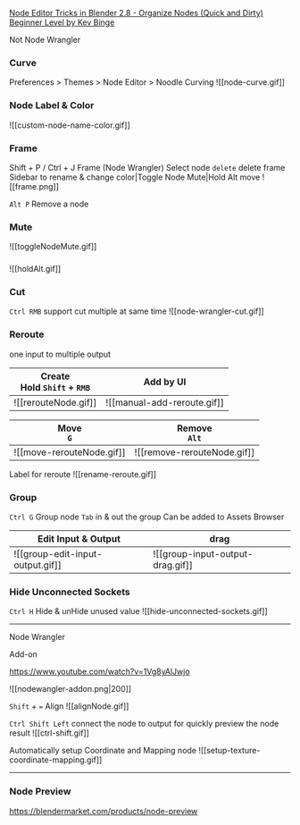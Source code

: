 

[Node Editor Tricks in Blender 2.8 - Organize Nodes (Quick and Dirty) Beginner Level by Kev Binge](https://youtu.be/_vSkYTH54CA?si=-EozurZ6FGh1puJX)


Not Node Wrangler


### Curve
Preferences > Themes > Node Editor > Noodle Curving
![[node-curve.gif]]


### Node Label & Color
![[custom-node-name-color.gif]]

### Frame
Shift + P / Ctrl + J Frame (Node Wrangler)
Select node `delete` delete frame
Sidebar to rename & change color|Toggle Node Mute|Hold Alt move
![[frame.png]]

`Alt P` Remove a node 


### Mute
![[toggleNodeMute.gif]]


###
![[holdAlt.gif]]


### Cut
`Ctrl RMB`
support cut multiple at same time
![[node-wrangler-cut.gif]]

### Reroute

one input to multiple output

Create<br>Hold `Shift` + `RMB`|Add by UI
---|---
![[rerouteNode.gif]]|![[manual-add-reroute.gif]]

Move<br>`G`|Remove<br>`Alt`
---|---
![[move-rerouteNode.gif]]|![[remove-rerouteNode.gif]]

Label for reroute
![[rename-reroute.gif]]


### Group
`Ctrl G` Group node
`Tab` in & out the group
Can be added to Assets Browser

Edit Input & Output|drag
---|---
![[group-edit-input-output.gif]]|![[group-input-output-drag.gif]]


### Hide Unconnected Sockets
`Ctrl H` Hide & unHide unused value
![[hide-unconnected-sockets.gif]]

---
Node Wrangler

Add-on

https://www.youtube.com/watch?v=1Vg8yAlJwjo


![[nodewangler-addon.png|200]]


`Shift` + `=` Align
![[alignNode.gif]]


`Ctrl Shift Left` connect the node to output
for quickly preview the node result
![[ctrl-shift.gif]]


Automatically setup Coordinate and Mapping node
![[setup-texture-coordinate-mapping.gif]]

---

### Node Preview

https://blendermarket.com/products/node-preview